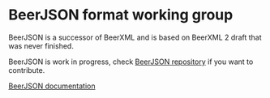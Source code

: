 # BeerJSON format working group

BeerJSON is a successor of BeerXML and is based on BeerXML 2 draft that was never finished.

BeerJSON is work in progress, check [BeerJSON repository](https://github.com/beerjson/beerjson) if you want to contribute.

[BeerJSON documentation](https://beerjson.github.io/beerjson/beer.json.html)
